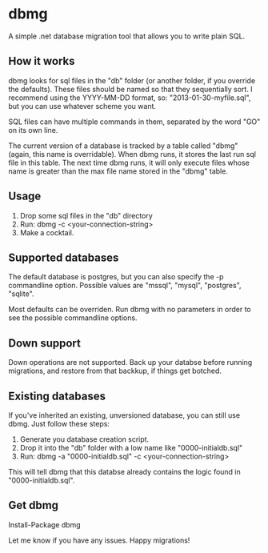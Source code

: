 # dbmg

A simple .net database migration tool that allows you to write plain SQL.

## How it works

dbmg looks for sql files in the "db" folder (or another folder, if you override the defaults).  These files should be named so that they sequentially sort.  I recommend using the YYYY-MM-DD format, so: "2013-01-30-myfile.sql", but you can use whatever scheme you want.

SQL files can have multiple commands in them, separated by the word "GO" on its own line.

The current version of a database is tracked by a table called "dbmg" (again, this name is overridable).  When dbmg runs, it stores the last run sql file in this table.  The next time dbmg runs, it will only execute files whose name is greater than the max file name stored in the "dbmg" table.

## Usage

1. Drop some sql files in the "db" directory
2. Run: dbmg -c &lt;your-connection-string&gt;
3. Make a cocktail.

## Supported databases

The default database is postgres, but you can also specify the -p commandline option.  Possible values are "mssql", "mysql", "postgres", "sqlite".

Most defaults can be overriden. Run dbmg with no parameters in order to see the possible commandline options.

## Down support

Down operations are not supported.  Back up your databse before running migrations, and restore from that backkup, if things get botched.

## Existing databases

If you've inherited an existing, unversioned database, you can still use dbmg. Just follow these steps:

1. Generate you database creation script.
2. Drop it into the "db" folder with a low name like "0000-initialdb.sql"
3. Run: dbmg -a "0000-initialdb.sql" -c &lt;your-connection-string&gt;

This will tell dbmg that this databse already contains the logic found in "0000-initialdb.sql".

## Get dbmg

Install-Package dbmg

Let me know if you have any issues.  Happy migrations!
